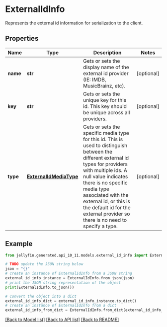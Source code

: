 # ExternalIdInfo

Represents the external id information for serialization to the client.

## Properties

Name | Type | Description | Notes
------------ | ------------- | ------------- | -------------
**name** | **str** | Gets or sets the display name of the external id provider (IE: IMDB, MusicBrainz, etc). | [optional] 
**key** | **str** | Gets or sets the unique key for this id. This key should be unique across all providers. | [optional] 
**type** | [**ExternalIdMediaType**](ExternalIdMediaType.md) | Gets or sets the specific media type for this id. This is used to distinguish between the different  external id types for providers with multiple ids.  A null value indicates there is no specific media type associated with the external id, or this is the  default id for the external provider so there is no need to specify a type. | [optional] 

## Example

```python
from jellyfin.generated.api_10_11.models.external_id_info import ExternalIdInfo

# TODO update the JSON string below
json = "{}"
# create an instance of ExternalIdInfo from a JSON string
external_id_info_instance = ExternalIdInfo.from_json(json)
# print the JSON string representation of the object
print(ExternalIdInfo.to_json())

# convert the object into a dict
external_id_info_dict = external_id_info_instance.to_dict()
# create an instance of ExternalIdInfo from a dict
external_id_info_from_dict = ExternalIdInfo.from_dict(external_id_info_dict)
```
[[Back to Model list]](../README.md#documentation-for-models) [[Back to API list]](../README.md#documentation-for-api-endpoints) [[Back to README]](../README.md)


